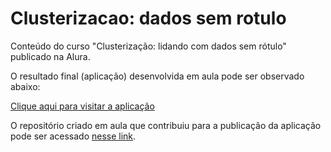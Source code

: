 # Clusterizacao: dados sem rotulo
Conteúdo do curso "Clusterização: lidando com dados sem rótulo" publicado na Alura.

O resultado final (aplicação) desenvolvida em aula pode ser observado abaixo:

<a href="https://aplicacao-previsao-de-agrupamentos-py4mpyeqixlsy4uge3frms.streamlit.app/?">Clique aqui para visitar a aplicação</a>

O repositório criado em aula que contribuiu para a publicação da aplicação pode ser acessado [nesse link](https://github.com/Mirlaa/aplicacao-previsao-de-agrupamentos).

